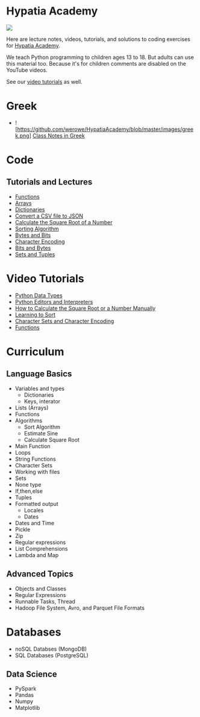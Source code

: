 # Hypatia Academy 
![](https://github.com/werowe/HypatiaAcademy/blob/master/images/logo.png)

Here are lecture notes, videos, tutorials, and solutions to coding exercises for [Hypatia Academy](https://hypatiaacademy.io/en/index.html).

We teach Python programming to children ages 13 to 18.  But adults can use this material too.  Because it's for children comments are disabled on the YouTube videos.

See our [video tutorials](https://www.youtube.com/channel/UCmdy7GcXxuzetz1yWTTrLEA) as well.


# Greek
* ![https://github.com/werowe/HypatiaAcademy/blob/master/images/greek.png] [Class Notes in Greek](https://github.com/werowe/HypatiaAcademy/tree/master/greek)

# Code

## Tutorials and Lectures
* [Functions](https://github.com/werowe/HypatiaAcademy/blob/master/functions.ipynb)
* [Arrays](https://github.com/werowe/HypatiaAcademy/blob/master/Array.ipynb)
* [Dictionaries](https://github.com/werowe/HypatiaAcademy/blob/master/dictionaries.ipynb)
* [Convert a CSV file to JSON](https://github.com/werowe/HypatiaAcademy/blob/master/convertCSVtoJSON.py)
* [Calculate the Square Root of a Number](https://github.com/werowe/HypatiaAcademy/blob/master/squareRoot.ipynb)
* [Sorting Algorithm](https://github.com/werowe/HypatiaAcademy/blob/master/sortAlgorithm.py)
* [Bytes and Bits](https://github.com/werowe/HypatiaAcademy/blob/master/bitsAndBytes.ipynb)
* [Character Encoding](https://github.com/werowe/HypatiaAcademy/blob/master/character%20encoding.ipynb)
* [Bits and Bytes](https://github.com/werowe/HypatiaAcademy/blob/master/bitsAndBytes.ipynb)
* [Sets and Tuples](https://github.com/werowe/HypatiaAcademy/blob/master/tuplesAndSetsLecture.ipynb)



# Video Tutorials

* [Python Data Types](https://youtu.be/oVk6z4sfzAQ)
* [Python Editors and Interpreters](https://youtu.be/oXvs7cZ84PQ)
* [How to Calculate the Square Root or a Number Manually](https://youtu.be/6u6oOUiia2Q)
* [Learning to Sort](https://www.youtube.com/watch?v=6T6VNN8Qs4I)
* [Character Sets and Character Encoding](https://youtu.be/nVdgxm0ah1c)
* [Functions](https://youtu.be/N3iFuashvjM)



# Curriculum

## Language Basics
* Variables and types
  - Dictionaries
  - Keys, interator 
* Lists (Arrays)
* Functions
* Algorithms
  - Sort Algorithm
  - Estimate Sine
  - Calculate Square Root
* Main Function
* Loops
* String Functions
* Character Sets
* Working with files
* Sets
* None type
* If,then,else
* Tuples
* Formatted output
  - Locales
  - Dates
* Dates and Time
* Pickle
* Zip
* Regular expressions 
* List Comprehensions
* Lambda and Map
 
## Advanced Topics
* Objects and Classes
* Regular Expressions
* Runnable Tasks, Thread
* Hadoop File System, Avro, and Parquet File Formats

# Databases

* noSQL Databses (MongoDB)
* SQL Databases (PostgreSQL)

## Data Science
* PySpark
* Pandas
* Numpy
* Matplotlib





